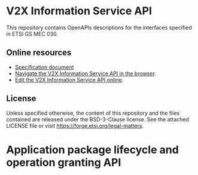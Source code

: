 # V2X Information Service API

This repository contains OpenAPIs descriptions for the interfaces specified in ETSI GS MEC 030.


## Online resources

* [Specification document](https://www.etsi.org/deliver/etsi_gs/MEC/001_099/030/02.01.01_60/gs_MEC030v020101p.pdf)
* [Navigate the V2X Information Service API in the browser](https://forge.etsi.org/swagger/ui/?url=https://forge.etsi.org/rep/mec/gs030-vis-api/raw/v2.1.1/MEC030_V2XInformationService.yaml).
* [Edit the V2X Information Service API online](https://forge.etsi.org/swagger/editor/?url=https://forge.etsi.org/rep/mec/gs030-vis-api/raw/v2.1.1/MEC030_V2XInformationService.yaml).


## License 

Unless specified otherwise, the content of this repository and the files contained are released under the BSD-3-Clause license.
See the attached LICENSE file or visit https://forge.etsi.org/legal-matters.


# Application package lifecycle and operation granting API

